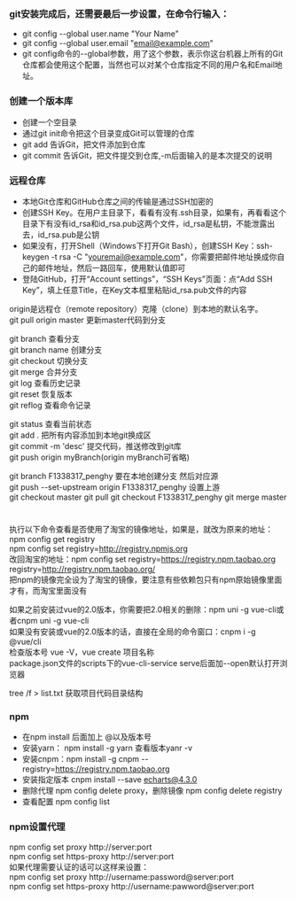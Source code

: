 ### git安装完成后，还需要最后一步设置，在命令行输入：
+ git config --global user.name "Your Name"  
+ git config --global user.email "email@example.com"
+ git config命令的--global参数，用了这个参数，表示你这台机器上所有的Git仓库都会使用这个配置，当然也可以对某个仓库指定不同的用户名和Email地址。

### 创建一个版本库
+ 创建一个空目录
+ 通过git init命令把这个目录变成Git可以管理的仓库
+ git add 告诉Git，把文件添加到仓库
+ git commit 告诉Git，把文件提交到仓库,-m后面输入的是本次提交的说明

### 远程仓库
+ 本地Git仓库和GitHub仓库之间的传输是通过SSH加密的
+ 创建SSH Key。在用户主目录下，看看有没有.ssh目录，如果有，再看看这个目录下有没有id_rsa和id_rsa.pub这两个文件，id_rsa是私钥，不能泄露出去，id_rsa.pub是公钥
+ 如果没有，打开Shell（Windows下打开Git Bash），创建SSH Key：ssh-keygen -t rsa -C "youremail@example.com"，你需要把邮件地址换成你自己的邮件地址，然后一路回车，使用默认值即可
+ 登陆GitHub，打开“Account settings”，“SSH Keys”页面：点“Add SSH Key”，填上任意Title，在Key文本框里粘贴id_rsa.pub文件的内容

origin是远程仓（remote repository）克隆（clone）到本地的默认名字。  
git pull origin master	更新master代码到分支  

git branch       查看分支  
git branch name  创建分支  
git checkout     切换分支  
git merge 		 合并分支  
git log			 查看历史记录  
git reset		 恢复版本  
git reflog		 查看命令记录  

git status		 查看当前状态  
git add .		 把所有内容添加到本地git换成区  
git commit -m 'desc'	提交代码，推送修改到git库  
git push origin myBranch(origin myBranch可省略)  

git branch F1338317_penghy		要在本地创建分支  然后对应源  
git push --set-upstream origin F1338317_penghy		设置上游  
git checkout master		git pull	git checkout F1338317_penghy	git merge master  
# 
执行以下命令查看是否使用了淘宝的镜像地址，如果是，就改为原来的地址：  
npm config get registry  
npm config set registry=http://registry.npmjs.org  
改回淘宝的地址：npm config set registry=https://registry.npm.taobao.org   registry=http://registry.npm.taobao.org/  
把npm的镜像完全设为了淘宝的镜像，要注意有些依赖包只有npm原始镜像里面才有，而淘宝里面没有  

如果之前安装过vue的2.0版本，你需要把2.0相关的删除：npm uni -g vue-cli或者cnpm uni -g vue-cli  
如果没有安装或vue的2.0版本的话，直接在全局的命令窗口：cnpm i -g @vue/cli  
检查版本号	vue -V，vue create 项目名称  
package.json文件的scripts下的vue-cli-service serve后面加--open默认打开浏览器


tree /f > list.txt 获取项目代码目录结构

### npm
+ 在npm install 后面加上 @以及版本号
+ 安装yarn： npm install -g yarn 查看版本yanr -v
+ 安装cnpm：npm install -g cnpm --registry=https://registry.npm.taobao.org
+ 安装指定版本  cnpm install --save echarts@4.3.0
+ 删除代理 npm config delete proxy，删除镜像 npm config delete registry
+ 查看配置 npm config list
### npm设置代理
npm config set proxy http://server:port  
npm config set https-proxy http://server:port  
如果代理需要认证的话可以这样来设置：  
npm config set proxy http://username:password@server:port  
npm config set https-proxy http://username:pawword@server:port


